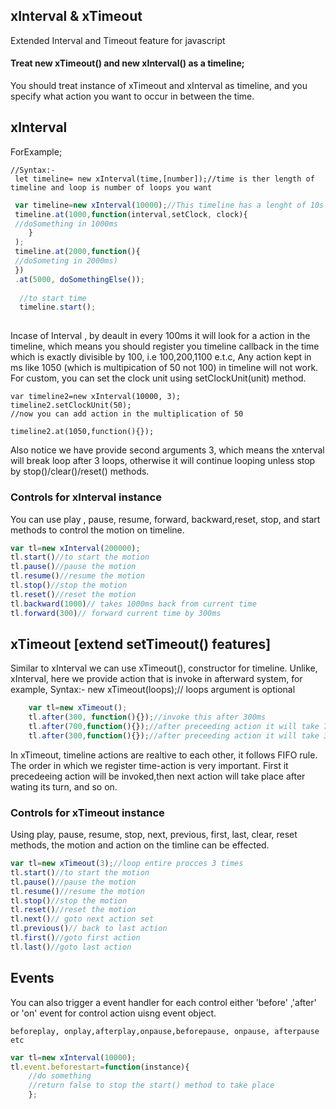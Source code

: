 ## xInterval & xTimeout
Extended Interval and Timeout feature for javascript
#### Treat new xTimeout() and new xInterval() as a timeline;
You should treat instance of xTimeout and xInterval as timeline, and you specify what action you want to occur in between the time.

## xInterval
ForExample;
```
//Syntax:- 
 let timeline= new xInterval(time,[number]);//time is ther length of timeline and loop is number of loops you want
```
```javascript
 var timeline=new xInterval(10000);//This timeline has a lenght of 10s
 timeline.at(1000,function(interval,setClock, clock){
 //doSomething in 1000ms
 	}
 );
 timeline.at(2000,function(){
 //doSometing in 2000ms)	
 })
 .at(5000, doSomethingElse());
          
  //to start time
  timeline.start();
          
```
Incase of Interval , by deault in every 100ms it will look for a action in the timeline, which means you should register you timeline callback in the time which is exactly divisible by 100, i.e 100,200,1100 e.t.c,  Any action kept in ms like 1050 (which is multipication of 50 not 100) in timeline will not work. For custom, you can set the clock unit using setClockUnit(unit) method.
```
var timeline2=new xInterval(10000, 3);
timeline2.setClockUnit(50);
//now you can add action in the multiplication of 50

timeline2.at(1050,function(){});

```
Also notice we have provide second arguments 3, which means the xnterval will break loop after  3 loops, otherwise it will continue looping unless stop by stop()/clear()/reset() methods.

### Controls for xInterval instance
You can use play , pause, resume, forward, backward,reset, stop, and start  methods to control the motion on timeline.
```javascript
var tl=new xInterval(200000);
tl.start()//to start the motion
tl.pause()//pause the motion
tl.resume()//resume the motion
tl.stop()//stop the motion 
tl.reset()//reset the motion
tl.backward(1000)// takes 1000ms back from current time
tl.forward(300)// forward current time by 300ms

```

## xTimeout [extend setTimeout() features]
Similar to xInterval we can use xTimeout(), constructor for timeline. Unlike, xInterval, here we provide action that is invoke in afterward system, for example,
Syntax:- new xTimeout(loops);// loops argument is optional 
```javascript
	var tl=new xTimeout();
	tl.after(300, function(){});//invoke this after 300ms
	tl.after(700,function(){});//after preceeding action it will take 700ms to invoke,
	tl.after(300,function(){});//after preceeding action it will take 300ms to invoke,
```
In xTimeout, timeline actions are realtive to each other, it follows FIFO rule. The order in which we register time-action is very important. First it precedeeing action will be invoked,then next action will take place after wating its turn, and so on.

### Controls for xTimeout instance
Using play, pause, resume, stop, next, previous, first, last, clear, reset methods, the motion and action on the  timline can be effected.
```javascript
var tl=new xTimeout(3);//loop entire procces 3 times
tl.start()//to start the motion
tl.pause()//pause the motion
tl.resume()//resume the motion
tl.stop()//stop the motion 
tl.reset()//reset the motion
tl.next()// goto next action set
tl.previous()// back to last action
tl.first()//goto first action
tl.last()//goto last action

```

## Events
You can also trigger a event handler for each control either 'before' ,'after' or 'on' event for control action uisng event object.
```
beforeplay, onplay,afterplay,onpause,beforepause, onpause, afterpause etc
```
```javascript
var tl=new xInterval(10000);
tl.event.beforestart=function(instance){
	//do something
	//return false to stop the start() method to take place
	};

```





